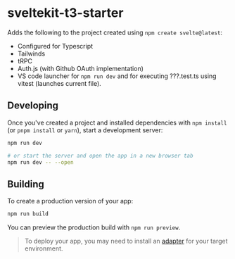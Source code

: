 # sveltekit-t3-starter

Adds the following to the project created using `npm create svelte@latest`:

- Configured for Typescript
- Tailwinds
- tRPC
- Auth.js (with Github OAuth implementation)
- VS code launcher for `npm run dev` and for executing ???.test.ts using vitest (launches current file).

## Developing

Once you've created a project and installed dependencies with `npm install` (or `pnpm install` or `yarn`), start a development server:

```bash
npm run dev

# or start the server and open the app in a new browser tab
npm run dev -- --open
```

## Building

To create a production version of your app:

```bash
npm run build
```

You can preview the production build with `npm run preview`.

> To deploy your app, you may need to install an [adapter](https://kit.svelte.dev/docs/adapters) for your target environment.

